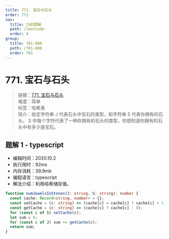 ```yaml
---
title: 771. 宝石与石头
order: 771
nav:
  title: 力扣题解
  path: /leetcode
  order: 4
group:
  title: 701-800
  path: /701-800
  order: 701
---
```


# 771. 宝石与石头

> 链接：[771. 宝石与石头](https://leetcode-cn.com/problems/jewels-and-stones/)  
> 难度：简单  
> 标签：哈希表  
> 简介：给定字符串 J 代表石头中宝石的类型，和字符串 S 代表你拥有的石头。 S 中每个字符代表了一种你拥有的石头的类型，你想知道你拥有的石头中有多少是宝石。

## 题解 1 - typescript

- 编辑时间：2020.10.2
- 执行用时：92ms
- 内存消耗：39.9mb
- 编程语言：typescript
- 解法介绍：利用哈希储存值。

```typescript
function numJewelsInStones(J: string, S: string): number {
  const cache: Record<string, number> = {};
  const setCache = (c: string) => (cache[c] = cache[c] ? cache[c] + 1 : 1);
  const getCache = (c: string) => (cache[c] ? cache[c] : 0);
  for (const c of S) setCache(c);
  let sum = 0;
  for (const c of J) sum += getCache(c);
  return sum;
}
```
